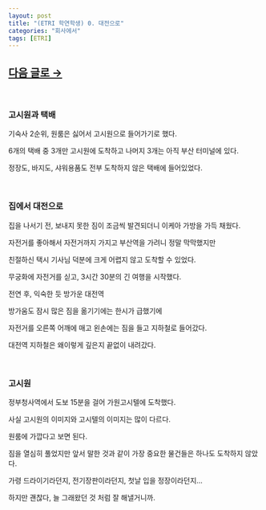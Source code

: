 ```yaml
---
layout: post
title: "(ETRI 학연학생) 0. 대전으로"
categories: "회사에서"
tags: [ETRI]
---
```


## [다음 글로 →](https://maizer2.github.io/회사에서/2022/03/02/(ETRI-학연학생)-1.-첫-입사일.html)
<br/>

### 고시원과 택배

기숙사 2순위, 원룸은 싫어서 고시원으로 들어가기로 했다.

6개의 택배 중 3개만 고시원에 도착하고 나머지 3개는 아직 부산 터미널에 있다.

정장도, 바지도, 샤워용품도 전부 도착하지 않은 택배에 들어있었다.

<br/>

### 집에서 대전으로

집을 나서기 전, 보내지 못한 짐이 조금씩 발견되더니 이케아 가방을 가득 채웠다.

자전거를 좋아해서 자전거까지 가지고 부산역을 가려니 정말 막막했지만 

친절하신 택시 기사님 덕분에 크게 어렵지 않고 도착할 수 있었다.

무궁화에 자전거를 싣고, 3시간 30분의 긴 여행을 시작했다.

전연 후, 익숙한 듯 방가운 대전역

방가움도 잠시 많은 짐을 옮기기에는 한시가 급했기에 

자전거를 오른쪽 어깨에 매고 왼손에는 짐을 들고 지하철로 들어갔다.

대전역 지하철은 왜이렇게 깊은지 끝없이 내려갔다.

<br/>

### 고시원

정부청사역에서 도보 15분을 걸어 가원고시텔에 도착했다.

사실 고시원의 이미지와 고시텔의 이미지는 많이 다르다.

원룸에 가깝다고 보면 된다.

짐을 열심히 풀었지만 앞서 말한 것과 같이 가장 중요한 물건들은 하나도 도착하지 않았다.

가령 드라이기라던지, 전기장판이라던지, 첫날 입을 정장이라던지...

하지만 괜찮다, 늘 그래왔던 것 처럼 잘 해낼거니까.

<br/>
